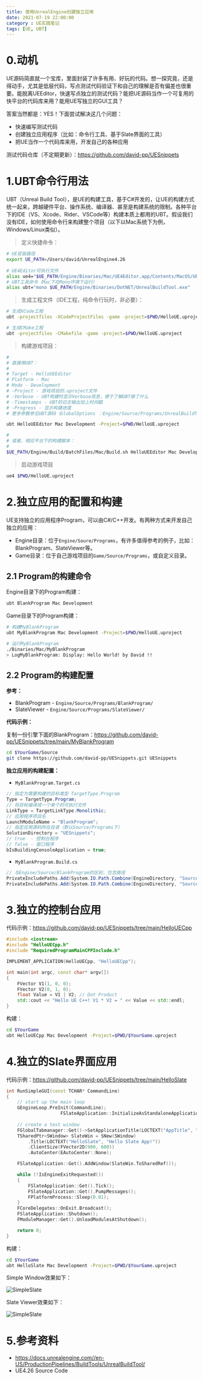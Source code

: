 ```yaml
---
title: 使用UnrealEngine创建独立应用
date: 2021-07-19 22:00:00
category : UE实践笔记
tags: [UE, UBT]
---
```


# 0.动机

UE源码简直就一个宝库，里面封装了许多有用、好玩的代码。想一探究竟，还是得动手，尤其是低层代码，写点测试代码验证下和自己的理解是否有偏差也很重要。能脱离UEEditor，快速写点独立的测试代码？能把UE源码当作一个可复用的快平台的代码库来用？能用UE写独立的GUI工具？

答案当然都是：YES！下面尝试解决这几个问题：

- 快速编写测试代码
- 创建独立应用程序（比如：命令行工具、基于Slate界面的工具）
- 把UE当作一个代码库来用，开发自己的各种应用

测试代码仓库（不定期更新）：<https://github.com/david-pp/UESnippets>

<!--more-->

# 1.UBT命令行用法

UBT（Unreal Build Tool），是UE的构建工具，基于C#开发的，让UE的构建方式统一起来，跨越硬件平台、操作系统、编译器、甚至是构建系统的限制。各种平台下的IDE（VS、Xcode、Rider、VSCode等）构建本质上都用的UBT。假设我们没有IDE，如何使用命令行来构建整个项目（以下以Mac系统下为例，Windows/Linux类似）。

> 定义快捷命令：

```bash
# UE安装路径
export UE_PATH=/Users/david/UnrealEngine4.26
 
# UE4Editor可执行文件
alias ue4="$UE_PATH/Engine/Binaries/Mac/UE4Editor.app/Contents/MacOS/UE4Editor"
# UBT工具命令（Mac下在Mono环境下运行）
alias ubt="mono $UE_PATH/Engine/Binaries/DotNET/UnrealBuildTool.exe"
```

> 生成工程文件（IDE工程，纯命令行玩时，非必要）：

```bash
# 生成XCode工程
ubt -projectfiles -XCodeProjectFiles -game -project=$PWD/HelloUE.uproject

# 生成CMake工程
ubt -projectfiles -CMakefile -game -project=$PWD/HelloUE.uproject
```

> 构建游戏项目：

```bash
#
# 直接用UBT：
#
# Target - HelloUEEditor
# Platform - Mac
# Mode - Development
# -Project - 游戏项目的.uproject文件
# -Verbose - UBT构建时显示Verbose信息，便于了解UBT做了什么
# -Timestamps - UBT的日志输出加上时间戳
# -Progress - 显示构建进度
# 更多参数参见UBT源码（GlobalOptions ：Engine/Source/Programs/UnrealBuildTool/UnrealBuildTool.cs）

ubt HelloUEEditor Mac Development -Project=$PWD/HelloUE.uproject  

#
# 或者，相应平台下的构建脚本：
#
$UE_PATH/Engine/Build/BatchFiles/Mac/Build.sh HelloUEEditor Mac Development -Project=$PWD/HelloUE.uproject 
```
 
> 启动游戏项目

```bash
ue4 $PWD/HelloUE.uproject
```

# 2.独立应用的配置和构建

UE支持独立的应用程序Program，可以由C#/C++开发。有两种方式来开发自己独立的应用：

- Engine目录：位于`Engine/Soure/Programs`，有许多值得参考的例子，比如：BlankProgram、SlateViewer等。
- Game目录：位于自己游戏项目的`Game/Source/Programs`，或自定义目录。

## 2.1 Program的构建命令

Engine目录下的Program构建：

```bash
ubt BlankProgram Mac Development
```

Game目录下的Program构建：

```bash
# 构建MyBlankProgram
ubt MyBlankProgram Mac Development -Project=$PWD/HelloUE.uproject

# 运行MyBlankProgram
./Binaries/Mac/MyBlankProgram
> LogMyBlankProgram: Display: Hello World! by David !!
```

## 2.2 Program的构建配置

**参考：**

- BlankProgram - `Engine/Source/Programs/BlankProgram/`
- SlateViewer - `Engine/Source/Programs/SlateViewer/`

**代码示例：**

复制一份引擎下面的BlankProgram：<https://github.com/david-pp/UESnippets/tree/main/MyBlankProgram>

``` bash
cd $YourGame/Source
git clone https://github.com/david-pp/UESnippets.git UESnippets
```

**独立应用的构建配置：**

- `MyBlankProgram.Target.cs`

```c#
// 指定为需要构建的目标类型 TargetType.Program
Type = TargetType.Program;
// 将目标编译成一个单个的可执行文件
LinkType = TargetLinkType.Monolithic;
// 应用程序项目名
LaunchModuleName = "BlankProgram";
// 指定应用源码所在目录（默认Source/Programs下）
SolutionDirectory = "UESnippets";
// true  - 控制台程序
// false - 窗口程序
bIsBuildingConsoleApplication = true;
```

- `MyBlankProgram.Build.cs`

```c#
// 与Engine/Source/BlankProgram的区别，包含路径
PrivateIncludePaths.Add(System.IO.Path.Combine(EngineDirectory, "Source/Runtime/Launch/Public"));
PrivateIncludePaths.Add(System.IO.Path.Combine(EngineDirectory, "Source/Runtime/Launch/Private"));
```

# 3.独立的控制台应用

代码示例：<https://github.com/david-pp/UESnippets/tree/main/HelloUECpp>

```c++
#include <iostream>
#include "HelloUECpp.h"
#include "RequiredProgramMainCPPInclude.h"

IMPLEMENT_APPLICATION(HelloUECpp, "HelloUECpp");

int main(int argc, const char* argv[])
{
	FVector V1(1, 0, 0);
	FVector V2(0, 1, 0);
	float Value = V1 | V2; // Dot Product
	std::cout << "Hello UE C++! V1 * V2 = " << Value << std::endl;
}
```

构建：

```bash
cd $YourGame
ubt HelloUECpp Mac Development -Project=$PWD/$YourGame.uproject
```

# 4.独立的Slate界面应用

代码示例：<https://github.com/david-pp/UESnippets/tree/main/HelloSlate>


```c++
int RunSimpleGUI(const TCHAR* CommandLine)
{
	// start up the main loop
	GEngineLoop.PreInit(CommandLine);
                    FSlateApplication::InitializeAsStandaloneApplication(GetStandardStandaloneRenderer());
      
	// create a test window
	FGlobalTabmanager::Get()->SetApplicationTitle(LOCTEXT("AppTitle", "Hello Slate"));
	TSharedPtr<SWindow> SlateWin = SNew(SWindow)
		.Title(LOCTEXT("HelloSlate", "Hello Slate App!"))
		.ClientSize(FVector2D(900, 600))
		.AutoCenter(EAutoCenter::None);

	FSlateApplication::Get().AddWindow(SlateWin.ToSharedRef());

	while (!IsEngineExitRequested())
	{
		FSlateApplication::Get().Tick();
		FSlateApplication::Get().PumpMessages();
		FPlatformProcess::Sleep(0.01);
	}
	FCoreDelegates::OnExit.Broadcast();
	FSlateApplication::Shutdown();
	FModuleManager::Get().UnloadModulesAtShutdown();

	return 0;
}
```

构建：

```bash
cd $YourGame
ubt HelloSlate Mac Development -Project=$PWD/$YourGame.uproject
```

Simple Window效果如下：

![SimpleSlate](/images/ue/ue-simple-slate.jpeg)


Slate Viewer效果如下：

![SimpleSlate](/images/ue/ue-slate-viewer.jpeg)


# 5.参考资料

- <https://docs.unrealengine.com//en-US/ProductionPipelines/BuildTools/UnrealBuildTool/>
- UE4.26 Source Code
